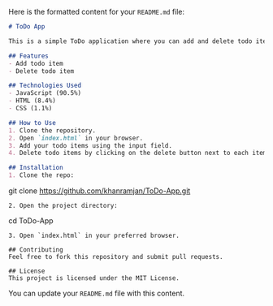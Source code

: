 Here is the formatted content for your `README.md` file:

```markdown
# ToDo App

This is a simple ToDo application where you can add and delete todo items.

## Features
- Add todo item
- Delete todo item

## Technologies Used
- JavaScript (90.5%)
- HTML (8.4%)
- CSS (1.1%)

## How to Use
1. Clone the repository.
2. Open `index.html` in your browser.
3. Add your todo items using the input field.
4. Delete todo items by clicking on the delete button next to each item.

## Installation
1. Clone the repo:
   ```
   git clone https://github.com/khanramjan/ToDo-App.git
   ```
2. Open the project directory:
   ```
   cd ToDo-App
   ```
3. Open `index.html` in your preferred browser.

## Contributing
Feel free to fork this repository and submit pull requests.

## License
This project is licensed under the MIT License.
```

You can update your `README.md` file with this content.
